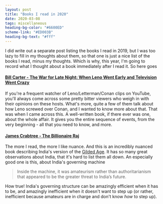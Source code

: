 ```yaml
---
layout: post
title: "Books I read in 2020"
date: 2020-03-08 
tags: miscellaneous
heading-bg-color: "#6600ED"
scheme-link: "#ED003B"
heading-bg-text: "#fff"
---
```


I did write out a separate post listing the books I read in 2019, but I was too lazy to fill in my thoughts about them, so that one is just a nice list of the books I read, minus my thoughts. Which is why, this year, I'm going to record what I thought about a book immediately after I read it. So here goes  

#### [Bill Carter - The War for Late Night: When Leno Went Early and Television Went Crazy](https://smile.amazon.com/War-Late-Night-Early-Television/dp/0452297494)  
If you're a frequent watcher of Leno/Letterman/Conan clips on YouTube, you'll always come across some pretty bitter viewers who weigh in with their opinions on these hosts. What's more, quite a few of them talk about how Leno screwed over Conan, and I wanted to know more about that. That was when I came across this. A well-written book, if there ever was one, about the whole affair. It gives you the entire sequence of events, from the very beginning - all that you need to know, and more.  


#### [James Crabtree - The Billionaire Raj](https://smile.amazon.com/Billionaire-Raj-Journey-Through-Indias/dp/1524760064)  
The more I read, the more I like nuance. And this is an incredibly nuanced book describing India's version of the [Gilded Age](https://en.m.wikipedia.org/wiki/Gilded_Age). It has so many great observations about India, that it's hard to list them all down. An especially good one is this, about India's governing machine  
> Inside the machine, it was amateurism rather than authoritarianism that appeared to be the greater threat to India’s future.  

How true! India's governing structure can be amazingly efficient when it has to be, and amazingly inefficient when it doesn't want to step up (or rather, inefficient because amateurs are in charge and don't know _how_ to step up).
